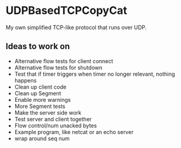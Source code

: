 # UDPBasedTCPCopyCat

My own simplified TCP-like protocol that runs over UDP.

## Ideas to work on

- Alternative flow tests for client connect
- Alternative flow tests for shutdown
- Test that if timer triggers when timer no longer relevant, nothing happens
- Clean up client code
- Clean up Segment
- Enable more warnings
- More Segment tests
- Make the server side work
- Test server and client together
- Flow control/num unacked bytes
- Example program, like netcat or an echo server
- wrap around seq num

